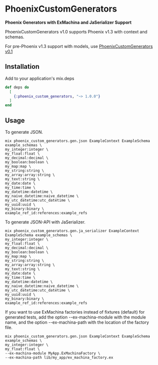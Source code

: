 # PhoenixCustomGenerators

**Phoenix Generators with ExMachina and JaSerializer Support**

PhoenixCustomGenerators v1.0 supports Phoenix v1.3 with context and schemas.  

For pre-Phoenix v1.3 support with models, use [PhoenixCustomGenerators v0.1](https://github.com/mikeni/phoenix_custom_generators/tree/pre1-3_generators)

## Installation

Add to your application's mix.deps

```elixir
def deps do
  [
    {:phoenix_custom_generators, "~> 1.0.0"}
  ]
end
```

## Usage

To generate JSON.
```
mix phoenix_custom_generators.gen.json ExampleContext ExampleSchema example_schemas \
my_integer:integer \
my_float:float \
my_decimal:decimal \
my_boolean:boolean \
my_map:map \
my_string:string \
my_array:array:string \
my_text:string \
my_date:date \
my_time:time \
my_datetime:datetime \
my_naive_datetime:naive_datetime \
my_utc_datetime:utc_datetime \
my_uuid:uuid \
my_binary:binary \
example_ref_id:references:example_refs
```

To generate JSON-API with JaSerializer.
```
mix phoenix_custom_generators.gen.ja_serializer ExampleContext ExampleSchema example_schemas \
my_integer:integer \
my_float:float \
my_decimal:decimal \
my_boolean:boolean \
my_map:map \
my_string:string \
my_array:array:string \
my_text:string \
my_date:date \
my_time:time \
my_datetime:datetime \
my_naive_datetime:naive_datetime \
my_utc_datetime:utc_datetime \
my_uuid:uuid \
my_binary:binary \
example_ref_id:references:example_refs
```


If you want to use ExMachina factories instead of fixtures (default) for generated tests,
add the option --ex-machina-module with the module name,
and the option --ex-machina-path with the location of the factory file.

```
mix phoenix_custom_generators.gen.json ExampleContext ExampleSchema example_schemas \
my_integer:integer \
my_float:float \
--ex-machina-module MyApp.ExMachinaFactory \
--ex-machina-path lib/my_app/ex_machina_factory.ex
```




